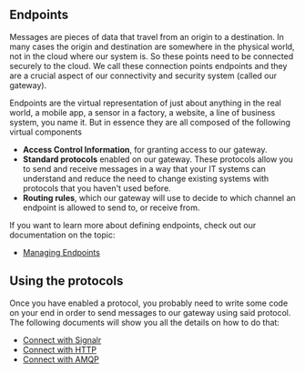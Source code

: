 ## Endpoints

Messages are pieces of data that travel from an origin to a destination. In many cases the origin and destination are somewhere in the physical world, not in the cloud where our system is. So these points need to be connected securely to the cloud. We call these connection points endpoints and they are a crucial aspect of our connectivity and security system (called our gateway). 

Endpoints are the virtual representation of just about anything in the real world, a mobile app, a sensor in a factory, a website, a line of business system, you name it. But in essence they are all composed of the following virtual components

 * **Access Control Information**, for granting access to our gateway.
 * **Standard protocols** enabled on our gateway. These protocols allow you to send and receive messages in a way that your IT systems can understand and reduce the need to change existing systems with protocols that you haven't used before.
 * **Routing rules**, which our gateway will use to decide to which channel an endpoint is allowed to send to, or receive from.
 
If you want to learn more about defining endpoints, check out our documentation on the topic: 

 * [Managing Endpoints](/documentation/connectivity/manage-endpoints)

## Using the protocols

Once you have enabled a protocol, you probably need to write some code on your end in order to send messages to our gateway using said protocol. The following documents will show you all the details on how to do that:

 * [Connect with Signalr](/documentation/connectivity/signalr)
 * [Connect with HTTP](/documentation/connectivity/http)
 * [Connect with AMQP](/documentation/connectivity/amqp)